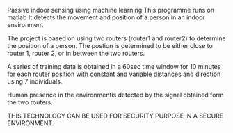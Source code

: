 Passive indoor sensing using  machine learning
This programme runs on matlab
It detects the movement and position of a person in an indoor environment

The project is based on using two routers (router1 and router2) to determine
the position of a person. The postion is determined to be either close to router 1,
router 2, or in between the two routers.

A series of training data is obtained in a 60sec time window for 10 minutes for each router position with constant and variable distances and direction using 7 individuals.

Human presence in the environmentis detected by the signal obtained form the two routers.

THIS TECHNOLOGY CAN BE USED FOR SECURITY PURPOSE IN A SECURE ENVIRONMENT.
